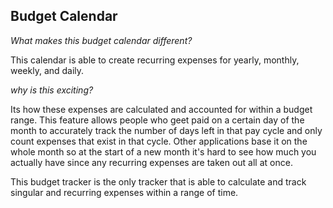 ## Budget Calendar

_What makes this budget calendar different?_

This calendar is able to create recurring expenses for yearly, monthly, weekly, and daily. 

_why is this exciting?_

Its how these expenses are calculated and accounted for within a budget range. This feature allows people who geet paid on a certain day of the month to accurately track the number of days left in that pay cycle and only count expenses that exist in that cycle.
Other applications base it on the whole month so at the start of a new month it's hard to see how much you actually have since any recurring expenses are taken out all at once. 

This budget tracker is the only tracker that is able to calculate and track singular and recurring expenses within a range of time.


